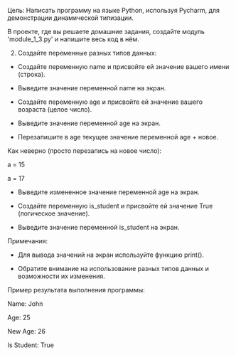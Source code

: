 Цель: Написать программу на языке Python, используя Pycharm, для демонстрации динамической типизации.



В проекте, где вы решаете домашние задания, создайте модуль 'module_1_3.py' и напишите весь код в нём.


2. Создайте переменные разных типов данных:

  - Создайте переменную name и присвойте ей значение вашего имени (строка).

  - Выведите значение переменной name на экран.

  - Создайте переменную age и присвойте ей значение вашего возраста (целое число).

  - Выведите значение переменной age на экран.

  - Перезапишите в age текущее значение переменной age + новое.

Как неверно (просто перезапись на новое число):

a = 15

a = 17

  - Выведите измененное значение переменной age на экран.

  - Создайте переменную is_student и присвойте ей значение True (логическое значение).

  - Выведите значение переменной is_student на экран.



Примечания:

- Для вывода значений на экран используйте функцию print().

- Обратите внимание на использование разных типов данных и возможности их изменения.



Пример результата выполнения программы:

Name: John

Age: 25

New Age: 26

Is Student: True
